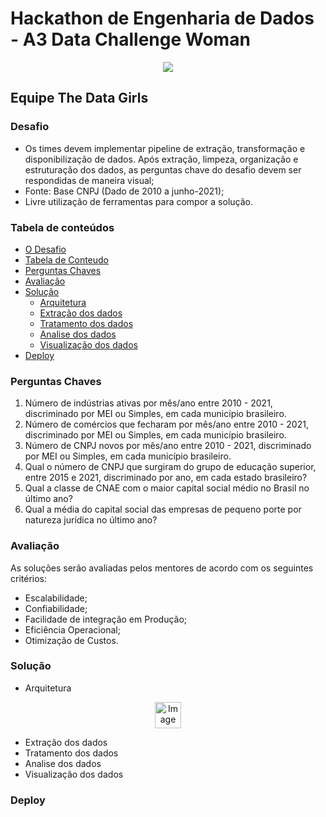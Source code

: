 # Hackathon de Engenharia de Dados - A3 Data Challenge Woman

<p align="center">
<img src="https://github.com/elladarte/thedatagirl_hackathon/blob/main/images/logo_hackathon.png"/>
</p>

## Equipe The Data Girls
 
### Desafio

-  Os  times  devem  implementar  pipeline  de  extração,  transformação  e  disponibilização  de  dados.  Após  extração,  limpeza, organização e estruturação dos dados, as perguntas  chave do desafio devem ser respondidas de maneira visual;
- Fonte: Base CNPJ (Dado de 2010 a junho-2021);
- Livre utilização de ferramentas para compor a solução.

### Tabela de conteúdos
<!--ts-->
* [O Desafio](#desafio)
* [Tabela de Conteudo](#tabela-de-conteudo)
* [Perguntas Chaves](#perguntas-chaves)
* [Avaliação](#avaliação)
* [Solução](#solução)
    * [Arquitetura](#arquitetura)
    * [Extração dos dados](#extração-dos-dados)
    * [Tratamento dos dados](#tratamento-dos-dados)
    * [Analise dos dados](#analise-dos-dados)
    * [Visualização dos dados](#visualização-dos-dados)
* [Deploy](#deploy)
<!--te-->



### Perguntas Chaves

1. Número de indústrias ativas por mês/ano entre 2010 - 2021, discriminado por MEI ou Simples, em cada município brasileiro.
2. Número de comércios que fecharam por mês/ano entre 2010 - 2021, discriminado por MEI ou Simples, em cada município brasileiro.
3. Número de CNPJ novos por mês/ano entre 2010 - 2021, discriminado por MEI ou Simples, em cada município brasileiro.
4. Qual o número de CNPJ que surgiram do grupo de educação superior, entre 2015 e 2021, discriminado por ano, em cada estado brasileiro?
5. Qual a classe de CNAE com o maior capital social médio no Brasil no último ano?
6. Qual a média do capital social das empresas de pequeno porte por natureza  jurídica no último ano?

### Avaliação

As soluções serão avaliadas pelos mentores de acordo com os  seguintes critérios:
- Escalabilidade;
- Confiabilidade;
- Facilidade de integração em Produção;
- Eficiência Operacional;
- Otimização de Custos.

### Solução
- Arquitetura

<p align="center">
<img src="https://github.com/elladarte/thedatagirl_hackathon/blob/main/images/infraestrutura.png" alt="Image" height="42" width="42"/>
</p>

- Extração dos dados
- Tratamento dos dados
- Analise dos dados
- Visualização dos dados

### Deploy